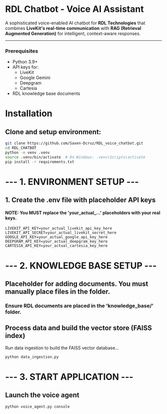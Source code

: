 # RDL Chatbot - Voice AI Assistant

A sophisticated voice-enabled AI chatbot for **RDL Technologies** that combines **LiveKit's real-time communication** with **RAG (Retrieval Augmented Generation)** for intelligent, context-aware responses.

---

### Prerequisites
- Python 3.9+
- API keys for:
  - LiveKit
  - Google Gemini
  - Deepgram
  - Cartesia
- RDL knowledge base documents

# Installation
## Clone and setup environment:
```bash
git clone https://github.com/Saxen-Dcruz/RDL_voice_chatbot.git
cd RDL_CHATBOT
python -m venv .venv
source .venv/bin/activate  # On Windows: .venv\Scripts\activate
pip install -r requirements.txt 
```
# --- 1. ENVIRONMENT SETUP ---
## 1. Create the .env file with placeholder API keys
#### NOTE: You MUST replace the 'your_actual_...' placeholders with your real keys.

` LIVEKIT_API_KEY=your_actual_livekit_api_key_here
LIVEKIT_API_SECRET=your_actual_livekit_secret_here
GOOGLE_API_KEY=your_actual_google_api_key_here
DEEPGRAM_API_KEY=your_actual_deepgram_key_here
CARTESIA_API_KEY=your_actual_cartesia_key_here ` 

# --- 2. KNOWLEDGE BASE SETUP ---
## Placeholder for adding documents. You must manually place files in the folder.
### Ensure RDL documents are placed in the 'knowledge_base/' folder.

## Process data and build the vector store (FAISS index)
   Run data ingestion to build the FAISS vector database...
   ```bash
   python data_ingestion.py
```
# --- 3. START APPLICATION ---
## Launch the voice agent
``` bash
python voice_agent.py console
```


